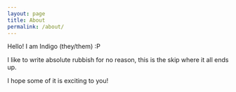 ```yaml
---
layout: page
title: About
permalink: /about/
---
```


Hello! I am Indigo (they/them) :P

I like to write absolute rubbish for no reason, this is the skip where it all ends up.

I hope some of it is exciting to you!
